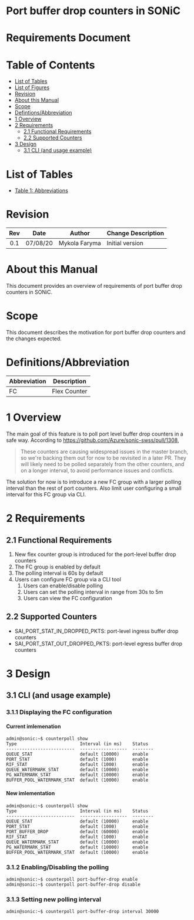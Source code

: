 # Port buffer drop counters in SONiC

# Requirements Document

# Table of Contents
* [List of Tables](#list-of-tables)
* [List of Figures](#list-of-figures)
* [Revision](#revision)
* [About this Manual](#about-this-manual)
* [Scope](#scope)
* [Defintions/Abbreviation](#definitionsabbreviation)
* [1 Overview](#1-overview)
* [2 Requirements](#2-requirements)
    - [2.1 Functional Requirements](#21-functional-requirements)
    - [2.2 Supported Counters](#24-supported-counters)
* [3 Design](#3-design)
    - [3.1 CLI (and usage example)](#31-cli-and-usage-example)

# List of Tables
* [Table 1: Abbreviations](#definitionsabbreviation)


# Revision
| Rev | Date     | Author      | Change Description        |
|:---:|:--------:|:-----------:|---------------------------|
| 0.1 | 07/08/20 | Mykola Faryma | Initial version           |


# About this Manual
This document provides an overview of requirements of port buffer drop counters in SONiC.

# Scope
This document describes the motivation for port buffer drop counters and the changes expected.

# Definitions/Abbreviation
| Abbreviation | Description     |
|--------------|-----------------|
| FC           | Flex Counter |

# 1 Overview

The main goal of this feature is to poll port level buffer drop counters in a safe way. 
According to https://github.com/Azure/sonic-swss/pull/1308,

> These counters are causing widespread issues in the master branch, so we're backing them out for now to be revisited in a later PR. They will likely need to be polled separately from the other counters, and on a longer interval, to avoid performance issues and conflicts.

The solution for now is to introduce a new FC group with a larger polling interval than the rest of port counters.
Also limit user configuring a small interval for this FC group via CLI.

# 2 Requirements

## 2.1 Functional Requirements
1. New flex counter group is introduced for the port-level buffer drop counters
2. The FC group is enabled by default
3. The polling interval is 60s by default
3. Users can configure FC group via a CLI tool
    1. Users can enable/disable polling
    2. Users can set the polling interval in range from 30s to 5m
    3. Users can view the FC configuration


## 2.2 Supported Counters
* SAI_PORT_STAT_IN_DROPPED_PKTS: port-level ingress buffer drop counters
* SAI_PORT_STAT_OUT_DROPPED_PKTS: port-level egress buffer drop counters

# 3 Design

## 3.1 CLI (and usage example)

### 3.1.1 Displaying the FC configuration

#### Current imlemenation

```
admin@sonic:~$ counterpoll show
Type                        Interval (in ms)    Status
--------------------------  ------------------  --------
QUEUE_STAT                  default (10000)     enable
PORT_STAT                   default (1000)      enable
RIF_STAT                    default (1000)      enable
QUEUE_WATERMARK_STAT        default (10000)     enable
PG_WATERMARK_STAT           default (10000)     enable
BUFFER_POOL_WATERMARK_STAT  default (10000)     enable

```

#### New imlementation

```
admin@sonic:~$ counterpoll show
Type                        Interval (in ms)    Status
--------------------------  ------------------  --------
QUEUE_STAT                  default (10000)     enable
PORT_STAT                   default (1000)      enable
PORT_BUFFER_DROP            default (60000)     enable
RIF_STAT                    default (1000)      enable
QUEUE_WATERMARK_STAT        default (10000)     enable
PG_WATERMARK_STAT           default (10000)     enable
BUFFER_POOL_WATERMARK_STAT  default (10000)     enable

```

### 3.1.2 Enabling/Disabling the polling 
```
admin@sonic:~$ counterpoll port-buffer-drop enable
admin@sonic:~$ counterpoll port-buffer-drop disable
```

### 3.1.3 Setting new polling interval 
```
admin@sonic:~$ counterpoll port-buffer-drop interval 30000
```